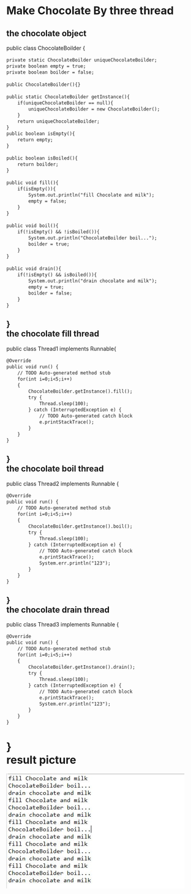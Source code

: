 Make Chocolate By three thread
=================
the chocolate object
------------------------
public class ChocolateBoilder {

	private static ChocolateBoilder uniqueChocolateBoilder;
	private boolean empty = true;
	private boolean boilder = false;
	
	public ChocolateBoilder(){}
	
	public static ChocolateBoilder getInstance(){
		if(uniqueChocolateBoilder == null){
			uniqueChocolateBoilder = new ChocolateBoilder();
		}
		return uniqueChocolateBoilder;
	}
	public boolean isEmpty(){
		return empty;
	}
	
	public boolean isBoiled(){
		return boilder;
	}
	
	public void fill(){
		if(isEmpty()){
			System.out.println("fill Chocolate and milk");
			empty = false;
		}
	}	
	
	public void boil(){
		if(!isEmpty() && !isBoiled()){
			System.out.println("ChocolateBoilder boil...");
			boilder = true;
		}
	}
	
	public void drain(){
		if(!isEmpty() && isBoiled()){
			System.out.println("drain chocolate and milk");
			empty = true;
			boilder = false;
		}
	}
}<br>
the chocolate fill thread
------------------------
public class Thread1 implements Runnable{

	@Override
	public void run() {
		// TODO Auto-generated method stub
		for(int i=0;i<5;i++)
		{	
			ChocolateBoilder.getInstance().fill();
			try {
				Thread.sleep(100);
			} catch (InterruptedException e) {
				// TODO Auto-generated catch block
				e.printStackTrace();
			}
		}
	}
}<br>
the chocolate boil thread
------------------------
public class Thread2 implements Runnable {

	@Override
	public void run() {		
		// TODO Auto-generated method stub
		for(int i=0;i<5;i++)
		{	
			ChocolateBoilder.getInstance().boil();
			try {
				Thread.sleep(100);
			} catch (InterruptedException e) {
				// TODO Auto-generated catch block
				e.printStackTrace();
				System.err.println("123");
			}
		}
	}
}<br>
the chocolate drain thread
------------------------
public class Thread3 implements Runnable {

	@Override
	public void run() {
		// TODO Auto-generated method stub
		for(int i=0;i<5;i++)
		{	
			ChocolateBoilder.getInstance().drain();
			try {
				Thread.sleep(100);
			} catch (InterruptedException e) {
				// TODO Auto-generated catch block
				e.printStackTrace();
				System.err.println("123");
			}
		}
	}
}<br>
result picture
=================
![result picture1](https://github.com/qinyitian/javawork/raw/master/img/t1.JPG)<br>
